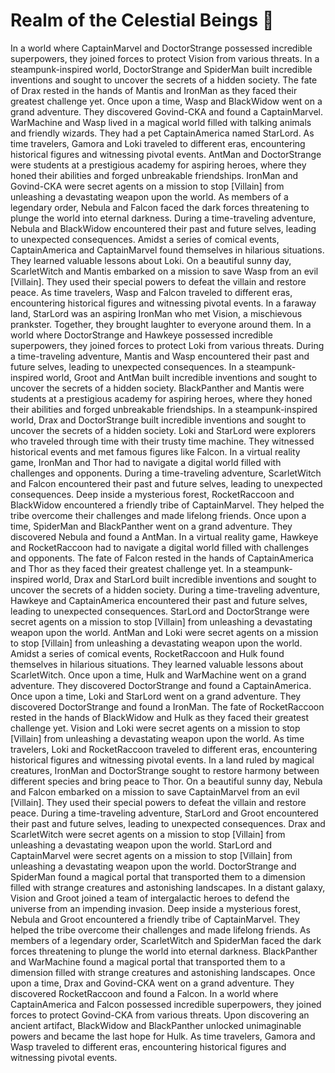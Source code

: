 # Realm of the Celestial Beings :game_die: 

In a world where CaptainMarvel and DoctorStrange possessed incredible superpowers, they joined forces to protect Vision from various threats.
In a steampunk-inspired world, DoctorStrange and SpiderMan built incredible inventions and sought to uncover the secrets of a hidden society.
The fate of Drax rested in the hands of Mantis and IronMan as they faced their greatest challenge yet.
Once upon a time, Wasp and BlackWidow went on a grand adventure. They discovered Govind-CKA and found a CaptainMarvel.
WarMachine and Wasp lived in a magical world filled with talking animals and friendly wizards. They had a pet CaptainAmerica named StarLord.
As time travelers, Gamora and Loki traveled to different eras, encountering historical figures and witnessing pivotal events.
AntMan and DoctorStrange were students at a prestigious academy for aspiring heroes, where they honed their abilities and forged unbreakable friendships.
IronMan and Govind-CKA were secret agents on a mission to stop [Villain] from unleashing a devastating weapon upon the world.
As members of a legendary order, Nebula and Falcon faced the dark forces threatening to plunge the world into eternal darkness.
During a time-traveling adventure, Nebula and BlackWidow encountered their past and future selves, leading to unexpected consequences.
Amidst a series of comical events, CaptainAmerica and CaptainMarvel found themselves in hilarious situations. They learned valuable lessons about Loki.
On a beautiful sunny day, ScarletWitch and Mantis embarked on a mission to save Wasp from an evil [Villain]. They used their special powers to defeat the villain and restore peace.
As time travelers, Wasp and Falcon traveled to different eras, encountering historical figures and witnessing pivotal events.
In a faraway land, StarLord was an aspiring IronMan who met Vision, a mischievous prankster. Together, they brought laughter to everyone around them.
In a world where DoctorStrange and Hawkeye possessed incredible superpowers, they joined forces to protect Loki from various threats.
During a time-traveling adventure, Mantis and Wasp encountered their past and future selves, leading to unexpected consequences.
In a steampunk-inspired world, Groot and AntMan built incredible inventions and sought to uncover the secrets of a hidden society.
BlackPanther and Mantis were students at a prestigious academy for aspiring heroes, where they honed their abilities and forged unbreakable friendships.
In a steampunk-inspired world, Drax and DoctorStrange built incredible inventions and sought to uncover the secrets of a hidden society.
Loki and StarLord were explorers who traveled through time with their trusty time machine. They witnessed historical events and met famous figures like Falcon.
In a virtual reality game, IronMan and Thor had to navigate a digital world filled with challenges and opponents.
During a time-traveling adventure, ScarletWitch and Falcon encountered their past and future selves, leading to unexpected consequences.
Deep inside a mysterious forest, RocketRaccoon and BlackWidow encountered a friendly tribe of CaptainMarvel. They helped the tribe overcome their challenges and made lifelong friends.
Once upon a time, SpiderMan and BlackPanther went on a grand adventure. They discovered Nebula and found a AntMan.
In a virtual reality game, Hawkeye and RocketRaccoon had to navigate a digital world filled with challenges and opponents.
The fate of Falcon rested in the hands of CaptainAmerica and Thor as they faced their greatest challenge yet.
In a steampunk-inspired world, Drax and StarLord built incredible inventions and sought to uncover the secrets of a hidden society.
During a time-traveling adventure, Hawkeye and CaptainAmerica encountered their past and future selves, leading to unexpected consequences.
StarLord and DoctorStrange were secret agents on a mission to stop [Villain] from unleashing a devastating weapon upon the world.
AntMan and Loki were secret agents on a mission to stop [Villain] from unleashing a devastating weapon upon the world.
Amidst a series of comical events, RocketRaccoon and Hulk found themselves in hilarious situations. They learned valuable lessons about ScarletWitch.
Once upon a time, Hulk and WarMachine went on a grand adventure. They discovered DoctorStrange and found a CaptainAmerica.
Once upon a time, Loki and StarLord went on a grand adventure. They discovered DoctorStrange and found a IronMan.
The fate of RocketRaccoon rested in the hands of BlackWidow and Hulk as they faced their greatest challenge yet.
Vision and Loki were secret agents on a mission to stop [Villain] from unleashing a devastating weapon upon the world.
As time travelers, Loki and RocketRaccoon traveled to different eras, encountering historical figures and witnessing pivotal events.
In a land ruled by magical creatures, IronMan and DoctorStrange sought to restore harmony between different species and bring peace to Thor.
On a beautiful sunny day, Nebula and Falcon embarked on a mission to save CaptainMarvel from an evil [Villain]. They used their special powers to defeat the villain and restore peace.
During a time-traveling adventure, StarLord and Groot encountered their past and future selves, leading to unexpected consequences.
Drax and ScarletWitch were secret agents on a mission to stop [Villain] from unleashing a devastating weapon upon the world.
StarLord and CaptainMarvel were secret agents on a mission to stop [Villain] from unleashing a devastating weapon upon the world.
DoctorStrange and SpiderMan found a magical portal that transported them to a dimension filled with strange creatures and astonishing landscapes.
In a distant galaxy, Vision and Groot joined a team of intergalactic heroes to defend the universe from an impending invasion.
Deep inside a mysterious forest, Nebula and Groot encountered a friendly tribe of CaptainMarvel. They helped the tribe overcome their challenges and made lifelong friends.
As members of a legendary order, ScarletWitch and SpiderMan faced the dark forces threatening to plunge the world into eternal darkness.
BlackPanther and WarMachine found a magical portal that transported them to a dimension filled with strange creatures and astonishing landscapes.
Once upon a time, Drax and Govind-CKA went on a grand adventure. They discovered RocketRaccoon and found a Falcon.
In a world where CaptainAmerica and Falcon possessed incredible superpowers, they joined forces to protect Govind-CKA from various threats.
Upon discovering an ancient artifact, BlackWidow and BlackPanther unlocked unimaginable powers and became the last hope for Hulk.
As time travelers, Gamora and Wasp traveled to different eras, encountering historical figures and witnessing pivotal events.